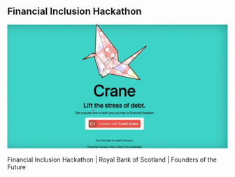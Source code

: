 ## Financial Inclusion Hackathon

![Crane](./gitfiles/crane.gif)

Financial Inclusion Hackathon | Royal Bank of Scotland | Founders of the Future 
